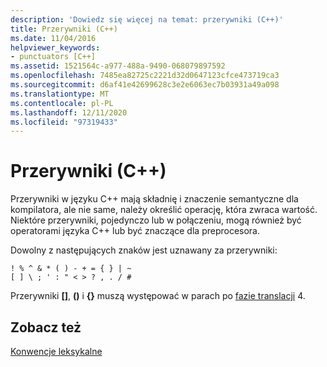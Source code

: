 ```yaml
---
description: 'Dowiedz się więcej na temat: przerywniki (C++)'
title: Przerywniki (C++)
ms.date: 11/04/2016
helpviewer_keywords:
- punctuators [C++]
ms.assetid: 1521564c-a977-488a-9490-068079897592
ms.openlocfilehash: 7485ea82725c2221d32d0647123cfce473719ca3
ms.sourcegitcommit: d6af41e42699628c3e2e6063ec7b03931a49a098
ms.translationtype: MT
ms.contentlocale: pl-PL
ms.lasthandoff: 12/11/2020
ms.locfileid: "97319433"
---
```

# <a name="punctuators-c"></a>Przerywniki (C++)

Przerywniki w języku C++ mają składnię i znaczenie semantyczne dla kompilatora, ale nie same, należy określić operację, która zwraca wartość. Niektóre przerywniki, pojedynczo lub w połączeniu, mogą również być operatorami języka C++ lub być znaczące dla preprocesora.

Dowolny z następujących znaków jest uznawany za przerywniki:

```
! % ^ & * ( ) - + = { } | ~
[ ] \ ; ' : " < > ? , . / #
```

Przerywniki **[]**, **()** i **{}** muszą występować w parach po [fazie translacji](../preprocessor/phases-of-translation.md) 4.

## <a name="see-also"></a>Zobacz też

[Konwencje leksykalne](../cpp/lexical-conventions.md)
